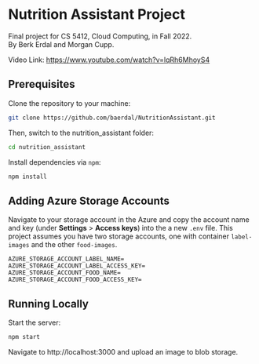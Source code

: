 # Nutrition Assistant Project

Final project for CS 5412, Cloud Computing, in Fall 2022. \
By Berk Erdal and Morgan Cupp.

Video Link: https://www.youtube.com/watch?v=lqRh6MhoyS4 

## Prerequisites
Clone the repository to your machine:
```bash
git clone https://github.com/baerdal/NutritionAssistant.git
```

Then, switch to the nutrition_assistant folder:

```bash
cd nutrition_assistant
```

Install dependencies via `npm`:

```bash
npm install
```

## Adding Azure Storage Accounts
Navigate to your storage account in the Azure and copy the account name and key (under **Settings** > **Access keys**) into the a new `.env` file. This project assumes you have two storage accounts, one with container `label-images` and the other `food-images`.
```
AZURE_STORAGE_ACCOUNT_LABEL_NAME=
AZURE_STORAGE_ACCOUNT_LABEL_ACCESS_KEY=
AZURE_STORAGE_ACCOUNT_FOOD_NAME=
AZURE_STORAGE_ACCOUNT_FOOD_ACCESS_KEY=
```

## Running Locally
Start the server:

```bash
npm start
```

Navigate to http://localhost:3000 and upload an image to blob storage.

